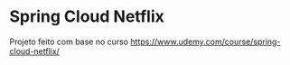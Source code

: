 # Spring Cloud Netflix

Projeto feito com base no curso https://www.udemy.com/course/spring-cloud-netflix/
